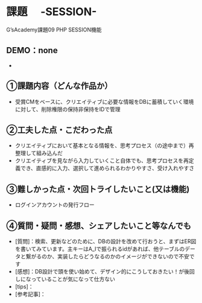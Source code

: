 # 課題　 -SESSION-　
G’sAcademy課題09 PHP SESSION機能
## DEMO：none
- 
## ①課題内容（どんな作品か）
- 受賞CMをベースに、クリエイティブに必要な情報をDBに蓄積していく環境に対して、削除権限の保持非保持をIDで管理
## ②工夫した点・こだわった点
- クリエイティブにおいて基本となる情報を、思考プロセス（の途中まで）再整理して組み込んだ
- クリエイティブを見ながら入力していくこと自体でも、思考プロセスを再定義でき、直感的に入力、選択して進められるわかりやすさ、受け入れやすさ
## ③難しかった点・次回トライしたいこと(又は機能)
- ログインアカウントの発行フロー
## ④質問・疑問・感想、シェアしたいこと等なんでも
- [質問]：検索、更新などのために、DBの設計を改めて行おうと、まずはER図を書いてみています。主キーはA_Iで振られるidがあれば、他テーブルのデータと繋がるのか、実装したらどうなるのかのイメージができないので不安です
- [感想]：DB設計で頭を使い始めて、デザイン的にこうしておきたい！が後回しになっていることが気になって仕方ない
- [tips]：
- [参考記事]：
